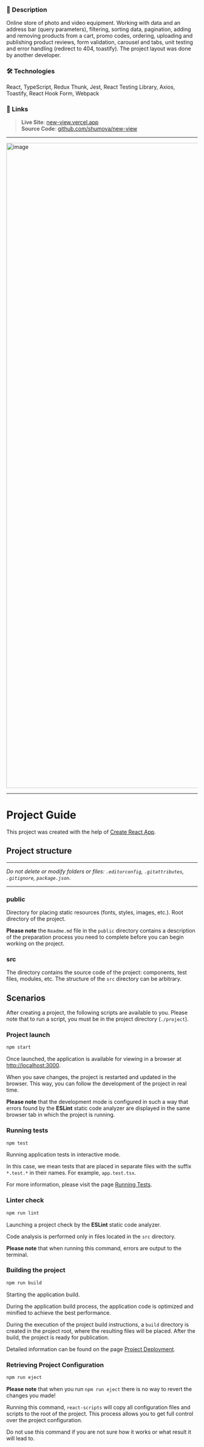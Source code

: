 ### 📝 Description
Online store of photo and video equipment. Working with data and an address bar (query parameters), filtering, sorting data, pagination, adding and removing products from a cart, promo codes, ordering, uploading and publishing product reviews, form validation, carousel and tabs, unit testing and error handling (redirect to 404, toastify). The project layout was done by another developer.

### 🛠️ Technologies 
React, TypeScript, Redux Thunk, Jest, React Testing Library, Axios, Toastify, React Hook Form, Webpack

### 🔗 Links 
> **Live Site**: [new-view.vercel.app](https://new-view.vercel.app/catalog)  
> **Source Code**: [github.com/shumova/new-view](https://github.com/shumova/new-view)

---

<img width="2700" height="1700" alt="image" src="https://github.com/user-attachments/assets/c301d4f9-0ee6-47df-95f1-86fc7c404135" />

---

# Project Guide

This project was created with the help of [Create React App](https://github.com/facebook/create-react-app).

## Project structure

---

_Do not delete or modify folders or files:_
_`.editorconfig`, `.gitattributes`, `.gitignore`, `package.json`._

---

### public

Directory for placing static resources (fonts, styles, images, etc.). Root directory of the project.

**Please note** the `Readme.md` file in the `public` directory contains a description of the preparation process you need to complete before you can begin working on the project.

### src

The directory contains the source code of the project: components, test files, modules, etc. The structure of the `src` directory can be arbitrary.

## Scenarios

After creating a project, the following scripts are available to you. Please note that to run a script, you must be in the project directory (`./project`).

### Project launch

```bash
npm start
```

Once launched, the application is available for viewing in a browser at [http://localhost:3000](http://localhost:3000).

When you save changes, the project is restarted and updated in the browser. This way, you can follow the development of the project in real time.

**Please note** that the development mode is configured in such a way that errors found by the **ESLint** static code analyzer are displayed in the same browser tab in which the project is running.

### Running tests

```bash
npm test
```

Running application tests in interactive mode.

In this case, we mean tests that are placed in separate files with the suffix `*.test.*` in their names. For example, `app.test.tsx`.

For more information, please visit the page [Running Tests](https://facebook.github.io/create-react-app/docs/running-tests).

### Linter check

```bash
npm run lint
```

Launching a project check by the **ESLint** static code analyzer.

Code analysis is performed only in files located in the `src` directory.

**Please note** that when running this command, errors are output to the terminal.

### Building the project

```bash
npm run build
```

Starting the application build.

During the application build process, the application code is optimized and minified to achieve the best performance.

During the execution of the project build instructions, a `build` directory is created in the project root, where the resulting files will be placed. After the build, the project is ready for publication.

Detailed information can be found on the page [Project Deployment](https://facebook.github.io/create-react-app/docs/deployment).

### Retrieving Project Configuration

```bash
npm run eject
```

**Please note** that when you run `npm run eject` there is no way to revert the changes you made!

Running this command, `react-scripts` will copy all configuration files and scripts to the root of the project. This process allows you to get full control over the project configuration.

Do not use this command if you are not sure how it works or what result it will lead to.
